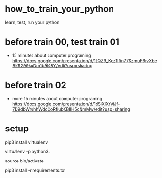 # how_to_train_your_python
learn, test, run your python

# before train 00, test train 01
 * 15 minutes about computer programing 
    https://docs.google.com/presentation/d/1LQZ9_Koz1Ifin77SzmuF6rvXbeBKR299kuDm1b9l08Y/edit?usp=sharing

# before train 02
 * more 15 minutes about computer programing  
    https://docs.google.com/presentation/d/1dSiXlXrViJf-7D9dbWruhhWdcCoRfiubXBIIH5cNmMw/edit?usp=sharing

# setup
pip3 install virtualenv

virtualenv -p python3 .

source bin/activate

pip3 install -r requirements.txt
